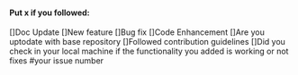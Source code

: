 #### Put x if you followed:
[]Doc Update
[]New feature
[]Bug fix
[]Code Enhancement
[]Are you uptodate with base repository
[]Followed contribution guidelines
[]Did you check in your local machine if the functionality you added is working or not
fixes #your issue number
